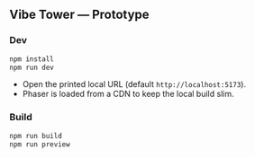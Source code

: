 ## Vibe Tower — Prototype

### Dev

```bash
npm install
npm run dev
```

- Open the printed local URL (default `http://localhost:5173`).
- Phaser is loaded from a CDN to keep the local build slim.

### Build

```bash
npm run build
npm run preview
```


